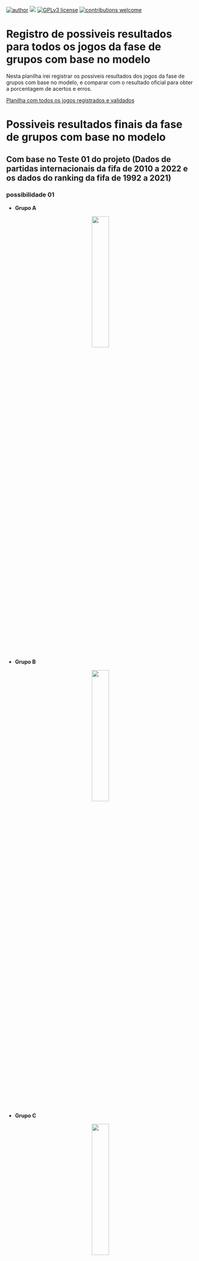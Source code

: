 
[![author](https://img.shields.io/badge/author-LuisVinicius-red.svg)](https://www.linkedin.com/in/luislauriano/) [![](https://img.shields.io/badge/python-3.7+-blue.svg)](https://www.python.org/downloads/release/python-365/) [![GPLv3 license](https://img.shields.io/badge/License-GPLv3-blue.svg)](http://perso.crans.org/besson/LICENSE.html) [![contributions welcome](https://img.shields.io/badge/contributions-welcome-brightgreen.svg?style=flat)](https://github.com/luislauriano/data_science)


# Registro de possiveis resultados para todos os jogos da fase de grupos com base no modelo

Nesta planilha irei registrar os possíveis resultados dos jogos da fase de grupos com base no modelo, e comparar com o resultado oficial para obter a porcentagem de acertos e erros.

[Planilha com todos os jogos registrados e validados](https://docs.google.com/spreadsheets/d/1dS63KIzL1290yHe5re0eEVEL2TIT8ICD/edit#gid=1242548967) 



# Possiveis resultados finais da fase de grupos com base no modelo

## Com base no Teste 01 do projeto (Dados de partidas internacionais da fifa de 2010 a 2022 e os dados do ranking da fifa de 1992 a 2021)

### possibilidade 01 

* **Grupo A**

<p align="center">
  <img src="https://i.imgur.com/dw3GwjX.png" width = 30%>
</p>

* **Grupo B**

<p align="center">
  <img src="https://i.imgur.com/3CMQgqO.png" width = 30%>
</p>


* **Grupo C**

<p align="center">
  <img src="https://i.imgur.com/mKFm77b.png" width = 30%>
</p>

* **Grupo D**

<p align="center">
  <img src="https://i.imgur.com/WS1UZdu.png" width = 30%>
</p>

* **Grupo E**

<p align="center">
  <img src="https://i.imgur.com/Z67bKmK.png" width = 30%>
</p>


* **Grupo F**

<p align="center">
  <img src="https://i.imgur.com/LcOkzVo.png" width = 30%>
</p>


* **Grupo G**

<p align="center">
  <img src="https://i.imgur.com/AVgdHwn.png" width = 30%>
</p>


* **Grupo H**

<p align="center">
  <img src="https://i.imgur.com/neE003h.png" width = 30%>
</p>


## Com base no Teste 02 do projeto (dados de partidas internacionais da fifa de 1993 a 2022 e os dados do ranking da fifa de 1992 a 2021)




# Resultado oficial


* **Grupo A**


| Seleção | Pontos | Diff| Gols |
| --- | --- | --- | --- |
| Holanda | x | x | x |
| Equador | x | x | x |
| Senegal | x | x | x |
| Qatar | x | x | x |


* **Grupo B**

